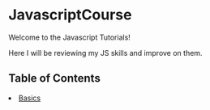 # JavascriptCourse
<p>Welcome to the Javascript Tutorials!</p>
<p>Here I will be reviewing my JS skills and improve on them.</p>

<h2>Table of Contents</h2>
<li><a href='#section1'>Basics</a></li>

